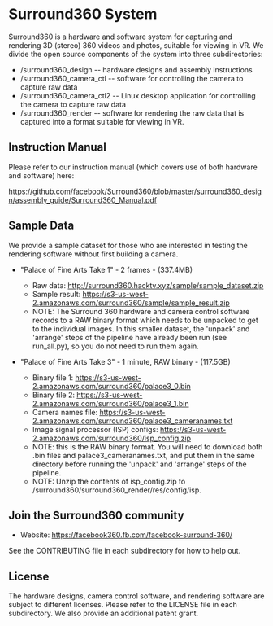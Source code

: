# Surround360 System

Surround360 is a hardware and software system for capturing and rendering 3D (stereo) 360 videos and photos, suitable for viewing in VR. We divide the open source components of the system into three subdirectories:

* /surround360_design -- hardware designs and assembly instructions
* /surround360_camera_ctl -- software for controlling the camera to capture raw data
* /surround360_camera_ctl2 -- Linux desktop application for controlling the camera to capture raw data
* /surround360_render -- software for rendering the raw data that is captured into a format suitable for viewing in VR.

## Instruction Manual ##

Please refer to our instruction manual (which covers use of both hardware and software) here:

https://github.com/facebook/Surround360/blob/master/surround360_design/assembly_guide/Surround360_Manual.pdf

## Sample Data ##

We provide a sample dataset for those who are interested in testing the rendering software without first building a camera.

* "Palace of Fine Arts Take 1" - 2 frames - (337.4MB)
  * Raw data: http://surround360.hacktv.xyz/sample/sample_dataset.zip
  * Sample result: https://s3-us-west-2.amazonaws.com/surround360/sample/sample_result.zip
  * NOTE: The Surround 360 hardware and camera control software records to a RAW binary format which needs to be unpacked to get to the individual images. In this smaller dataset, the 'unpack' and 'arrange' steps of the pipeline have already been run (see run_all.py), so you do not need to run them again.

* "Palace of Fine Arts Take 3" - 1 minute, RAW binary - (117.5GB)
  * Binary file 1: https://s3-us-west-2.amazonaws.com/surround360/palace3_0.bin
  * Binary file 2: https://s3-us-west-2.amazonaws.com/surround360/palace3_1.bin
  * Camera names file: https://s3-us-west-2.amazonaws.com/surround360/palace3_cameranames.txt
  * Image signal processor (ISP) configs: https://s3-us-west-2.amazonaws.com/surround360/isp_config.zip
  * NOTE: this is the RAW binary format. You will need to download both .bin files and palace3_cameranames.txt, and put them in the same directory before running the 'unpack' and 'arrange' steps of the pipeline.
  * NOTE: Unzip the contents of isp_config.zip to /surround360/surround360_render/res/config/isp.

## Join the Surround360 community

* Website: https://facebook360.fb.com/facebook-surround-360/

See the CONTRIBUTING file in each subdirectory for how to help out.

## License

The hardware designs, camera control software, and rendering software are subject to different licenses. Please refer to the LICENSE file in each subdirectory. We also provide an additional patent grant.
